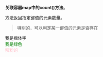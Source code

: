  **关联容器map中的count()方法**。

方法返回指定键值的元素数量。

>特别的，可以判定某一键值的元素是否存在

<p>

<font face="楷体">我是楷体字</font><br />
<font color="green">我是绿色</font><br />
<font color = "pink">粉粉的 </font>

</p>